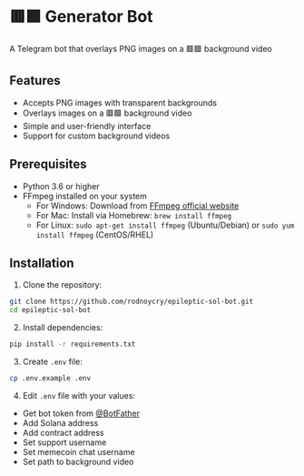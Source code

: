 # 🟥🟩 Generator Bot

A Telegram bot that overlays PNG images on a 🟥🟩 background video

## Features

- Accepts PNG images with transparent backgrounds
- Overlays images on a 🟥🟩 background video
- Simple and user-friendly interface
- Support for custom background videos

## Prerequisites

- Python 3.6 or higher
- FFmpeg installed on your system
  - For Windows: Download from [FFmpeg official website](https://ffmpeg.org/download.html)
  - For Mac: Install via Homebrew: `brew install ffmpeg`
  - For Linux: `sudo apt-get install ffmpeg` (Ubuntu/Debian) or `sudo yum install ffmpeg` (CentOS/RHEL)

## Installation

1. Clone the repository:

```bash
git clone https://github.com/rodnoycry/epileptic-sol-bot.git
cd epileptic-sol-bot
```

2. Install dependencies:

```bash
pip install -r requirements.txt
```

3. Create `.env` file:

```bash
cp .env.example .env
```

4. Edit `.env` file with your values:

- Get bot token from [@BotFather](https://t.me/BotFather)
- Add Solana address
- Add contract address
- Set support username
- Set memecoin chat username
- Set path to background video
